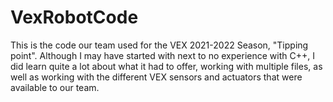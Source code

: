 # VexRobotCode
This is the code our team used for the VEX 2021-2022 Season, "Tipping point". Although I may have started with next to no experience with C++, I did learn quite a lot about what it had to offer, working with multiple files, as well as working with the different VEX sensors and actuators that were available to our team.
